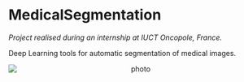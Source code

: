 # MedicalSegmentation

*Project realised during an internship at IUCT Oncopole, France.*

Deep Learning tools for automatic segmentation of medical images.

<p align="center">
<img style="display: block; margin: auto;" alt="photo" src="./GIF_example_segmentation.gif">
</p>
